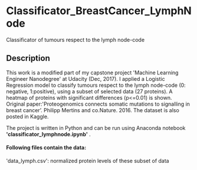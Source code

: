 # Classificator_BreastCancer_LymphNode
Classificator of tumours respect to the lymph node-code

## Description
This work is a modified part of my capstone project 'Machine Learning Engineer Nanodegree' at Udacity (Dec, 2017).
I applied a Logistic Regression model to classify tumours respect to the lymph node-code (0: negative, 1:positive),
using a subset of selected data (27 proteins).
A heatmap of proteins with significant differences (p<=0.01) is shown.
Original paper:'Proteogenomics connects somatic mutations to signalling in breast cancer’. Philipp Mertins and co.Nature. 2016.
The dataset is also posted in Kaggle.

The project is written in Python and can be run using Anaconda notebook **'classificator_lymphnode.ipynb'** . 

#### Following files contain the data:
'data_lymph.csv': normalized protein levels of these subset of data                                                           
 


